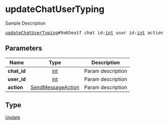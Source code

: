 # updateChatUserTyping

Sample Description

<pre>
<a href="../constructor/updateChatUserTyping.md">updateChatUserTyping</a>#9a65ea1f chat_id:<a href="../type/int.md">int</a> user_id:<a href="../type/int.md">int</a> action:<a href="../type/SendMessageAction.md">SendMessageAction</a> = <a href="../type/Update.md">Update</a>;</pre>
## Parameters

| Name | Type | Description |
|------|:----:|-------------|
| **chat_id** | <a href="../type/int.md">int</a> | Param description |
| **user_id** | <a href="../type/int.md">int</a> | Param description |
| **action** | <a href="../type/SendMessageAction.md">SendMessageAction</a> | Param description |

## Type

<a href="../type/Update.md">Update</a>
